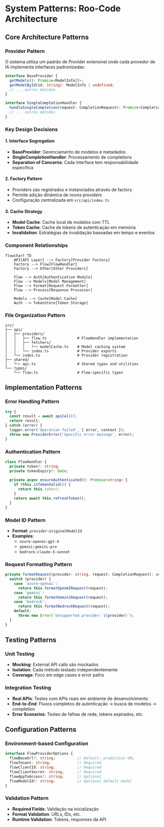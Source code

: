 # System Patterns: Roo-Code Architecture

## Core Architecture Patterns

### Provider Pattern
O sistema utiliza um padrão de Provider extensível onde cada provedor de IA implementa interfaces padronizadas:

```typescript
interface BaseProvider {
  getModels(): Promise<ModelInfo[]>;
  getModelById(id: string): ModelInfo | undefined;
  // ... outros métodos
}

interface SingleCompletionHandler {
  handleSingleCompletion(request: CompletionRequest): Promise<CompletionResponse>;
  // ... outros métodos
}
```

### Key Design Decisions

#### 1. Interface Segregation
- **BaseProvider**: Gerenciamento de modelos e metadados
- **SingleCompletionHandler**: Processamento de completions
- **Separation of Concerns**: Cada interface tem responsabilidade específica

#### 2. Factory Pattern
- Providers são registrados e instanciados através de factory
- Permite adição dinâmica de novos providers
- Configuração centralizada em `src/api/index.ts`

#### 3. Cache Strategy
- **Model Cache**: Cache local de modelos com TTL
- **Token Cache**: Cache de tokens de autenticação em memória
- **Invalidation**: Estratégias de invalidação baseadas em tempo e eventos

### Component Relationships

```mermaid
flowchart TD
    API[API Layer] --> Factory[Provider Factory]
    Factory --> Flow[FlowHandler]
    Factory --> Other[Other Providers]
    
    Flow --> Auth[Authentication Module]
    Flow --> Models[Model Management]
    Flow --> Format[Request Formatter]
    Flow --> Process[Response Processor]
    
    Models --> Cache[Model Cache]
    Auth --> TokenStore[Token Storage]
```

### File Organization Pattern

```
src/
├── api/
│   ├── providers/
│   │   ├── flow.ts              # FlowHandler implementation
│   │   ├── fetchers/
│   │   │   └── modelCache.ts    # Model caching system
│   │   └── index.ts             # Provider exports
│   └── index.ts                 # Provider registration
├── shared/
│   └── api.ts                   # Shared types and utilities
└── types/
    └── flow.ts                  # Flow-specific types
```

## Implementation Patterns

### Error Handling Pattern
```typescript
try {
  const result = await apiCall();
  return result;
} catch (error) {
  logger.error('Operation failed', { error, context });
  throw new ProviderError('Specific error message', error);
}
```

### Authentication Pattern
```typescript
class FlowHandler {
  private token?: string;
  private tokenExpiry?: Date;
  
  private async ensureAuthenticated(): Promise<string> {
    if (this.isTokenValid()) {
      return this.token!;
    }
    return await this.refreshToken();
  }
}
```

### Model ID Pattern
- **Format**: `provider:originalModelId`
- **Examples**: 
  - `azure-openai:gpt-4`
  - `gemini:gemini-pro`
  - `bedrock:claude-3-sonnet`

### Request Formatting Pattern
```typescript
private formatRequest(provider: string, request: CompletionRequest): any {
  switch (provider) {
    case 'azure-openai':
      return this.formatOpenAIRequest(request);
    case 'gemini':
      return this.formatGeminiRequest(request);
    case 'bedrock':
      return this.formatBedrockRequest(request);
    default:
      throw new Error(`Unsupported provider: ${provider}`);
  }
}
```

## Testing Patterns

### Unit Testing
- **Mocking**: External API calls são mockados
- **Isolation**: Cada método testado independentemente
- **Coverage**: Foco em edge cases e error paths

### Integration Testing
- **Real APIs**: Testes com APIs reais em ambiente de desenvolvimento
- **End-to-End**: Fluxos completos de autenticação → busca de modelos → completion
- **Error Scenarios**: Testes de falhas de rede, tokens expirados, etc.

## Configuration Patterns

### Environment-based Configuration
```typescript
interface FlowProviderOptions {
  flowBaseUrl?: string;          // Default: production URL
  flowTenant: string;            // Required
  flowClientId: string;          // Required
  flowClientSecret: string;      // Required
  flowAppToAccess?: string;      // Optional
  flowModelId?: string;          // Optional default model
}
```

### Validation Pattern
- **Required Fields**: Validação na inicialização
- **Format Validation**: URLs, IDs, etc.
- **Runtime Validation**: Tokens, responses da API
